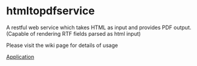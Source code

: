 # htmltopdfservice
A restful web service which takes HTML as input and provides PDF output. (Capable of rendering RTF fields parsed as html input)
 
 Please visit the wiki page for details of usage
 
[Application](https://convamatic.herokuapp.com/)

